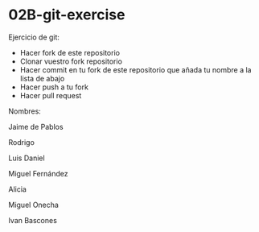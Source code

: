# 02B-git-exercise

Ejercicio de git:

* Hacer fork de este repositorio
* Clonar vuestro fork repositorio
* Hacer commit en tu fork de este repositorio
que añada tu nombre a la lista de abajo
* Hacer push a tu fork
* Hacer pull request

Nombres:

Jaime de Pablos 

Rodrigo

Luis Daniel

Miguel Fernández 

Alicia

Miguel Onecha

Ivan Bascones



